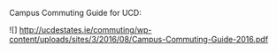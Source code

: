 
Campus Commuting Guide for UCD:

![] http://ucdestates.ie/commuting/wp-content/uploads/sites/3/2016/08/Campus-Commuting-Guide-2016.pdf
